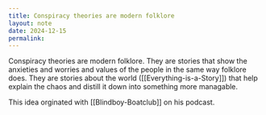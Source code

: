 ```yaml
---
title: Conspiracy theories are modern folklore
layout: note
date: 2024-12-15
permalink:
---
```


Conspiracy theories are modern folklore. They are stories that show the anxieties and worries and values of the people in the same way folklore does. They are stories about the world ([[Everything-is-a-Story]]) that help explain the chaos and distill it down into something more managable.

This idea orginated with [[Blindboy-Boatclub]] on his podcast. 



